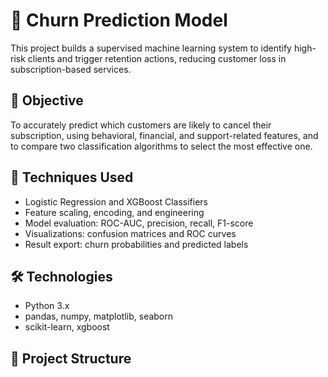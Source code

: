 # 🔄 Churn Prediction Model

This project builds a supervised machine learning system to identify high-risk clients and trigger retention actions, reducing customer loss in subscription-based services.

## 🎯 Objective

To accurately predict which customers are likely to cancel their subscription, using behavioral, financial, and support-related features, and to compare two classification algorithms to select the most effective one.

## 🧠 Techniques Used

- Logistic Regression and XGBoost Classifiers
- Feature scaling, encoding, and engineering
- Model evaluation: ROC-AUC, precision, recall, F1-score
- Visualizations: confusion matrices and ROC curves
- Result export: churn probabilities and predicted labels

## 🛠️ Technologies

- Python 3.x
- pandas, numpy, matplotlib, seaborn
- scikit-learn, xgboost

## 📁 Project Structure

